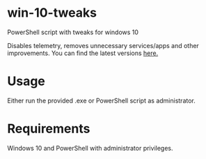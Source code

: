 # win-10-tweaks
PowerShell script with tweaks for windows 10

Disables telemetry, removes unnecessary services/apps and other improvements.
You can find the latest versions [here.](https://github.com/Cliffzz/win-10-tweaks/releases)

# Usage
Either run the provided .exe or PowerShell script as administrator.

# Requirements
Windows 10 and PowerShell with administrator privileges.
